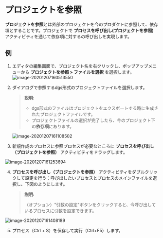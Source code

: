# プロジェクトを参照

**プロジェクトを参照**とは外部のプロジェクトを今のプロダクトに参照して、依存項とすることです。プロジェクトで **プロセスを呼び出し(プロジェクトを参照)** アクティビティを通じて依存項に対するの呼び出しを実現します。

## 例

   1. エディタの編集画面で、プロジェクト名を右クリックし、ポップアップメニューから **プロジェクトを参照 > ファイルを選択** を選択します。
   ![image-20201207160513550](https://docimages.blob.core.chinacloudapi.cn/images/Activities/image-20201207160513550.png)


2. ダイアログで参照するdgs形式のプロジェクトファイルを選択します。

   >**説明:**
   >
   > - dgs形式のファイルはプロジェクトをエクスポートする時に生成されたプロジェクトファイルです。
   > - プロジェクトファイルの選択が完了したら、今のプロジェクト下の**依存項**にあります。

    ![image-20201207161108502](https://docimages.blob.core.chinacloudapi.cn/images/Activities/image-20201207161108502.png)

3. 新規作成のプロセスに参照プロセスが必要なところに **プロセスを呼び出し（プロジェクトを参照）** アクティビティをドラッグします。

![image-20201207161253694](https://docimages.blob.core.chinacloudapi.cn/images/Activities/image-20201207161253694.png)

4. **プロセスを呼び出し（プロジェクトを参照）** アクティビティをダブルクリックして設定を行う：呼び出したいプロセスとプロセスのメインファイルを選択し、下図のようにします。
    > **説明:**
    >
    > （オプション）"引数の設定"ボタンをクリックすると、今呼び出しているプロセスに引数を設定できます。

![image-20201207161408189](https://docimages.blob.core.chinacloudapi.cn/images/Activities/image-20201207161408189.png)


5. プロセス（Ctrl + S）を保存して実行（Ctrl+F5）します。
